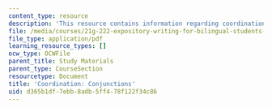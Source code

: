 ```yaml
---
content_type: resource
description: 'This resource contains information regarding coordination: Conjunctions.'
file: /media/courses/21g-222-expository-writing-for-bilingual-students-fall-2002/d365b1df7ebb8adb5ff478f122f34c86_MIT21G_222F02_Coordinatn_i.pdf
file_type: application/pdf
learning_resource_types: []
ocw_type: OCWFile
parent_title: Study Materials
parent_type: CourseSection
resourcetype: Document
title: 'Coordination: Conjunctions'
uid: d365b1df-7ebb-8adb-5ff4-78f122f34c86
---
```

